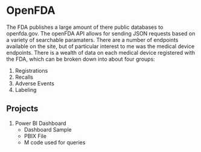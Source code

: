 # OpenFDA

The FDA publishes a large amount of there public databases to openfda.gov.   The openFDA API allows for sending JSON requests based on a variety of searchable paramaters.  There are a number of endpoints available on the site, but of particular interest to me was the medical device endpoints.  There is a wealth of data on each medical device registered with the FDA, which can be broken down into about four groups:

1. Registrations
2. Recalls
3. Adverse Events
4. Labeling

## Projects

1. Power BI Dashboard
	- Dashboard Sample
	- PBIX File
	- M code used for queries
	